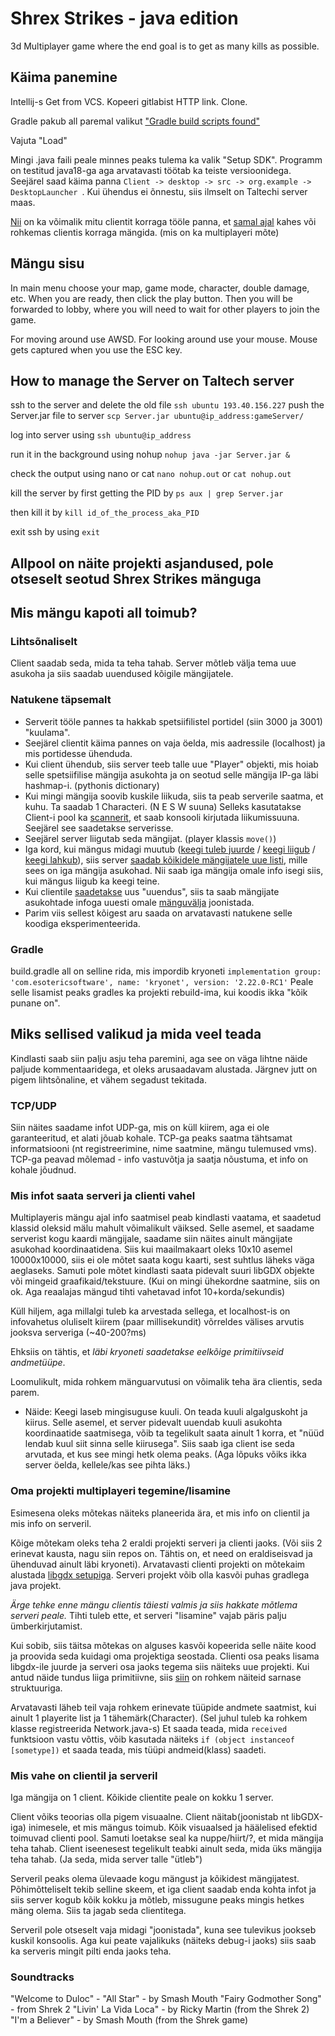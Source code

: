 # Shrex Strikes - java edition

3d Multiplayer game where the end goal is to get as many kills as possible.

## Käima panemine
Intellij-s Get from VCS. Kopeeri gitlabist HTTP link. Clone.

Gradle pakub all paremal valikut ["Gradle build scripts found"](https://i.imgur.com/I0cSoiq.png)

Vajuta "Load"

Mingi .java faili peale minnes peaks tulema ka valik "Setup SDK". Programm on testitud java18-ga aga arvatavasti töötab ka teiste versioonidega. Seejärel saad käima panna `Client -> desktop -> src -> org.example -> DesktopLauncher `. Kui ühendus ei õnnestu, siis ilmselt on Taltechi server maas.

[Nii](https://i.imgur.com/0ANqn39.png) on ka võimalik mitu clientit korraga tööle panna, et [samal ajal](https://i.imgur.com/3XYjNmh.png) kahes või rohkemas clientis korraga mängida. (mis on ka multiplayeri mõte)


## Mängu sisu
In main menu choose your map, game mode, character, double damage, etc. 
When you are ready, then click the play button. Then you will be forwarded to lobby,
where you will need to wait for other players to join the game.

For moving around use AWSD. For looking around use your mouse. Mouse gets captured when you use the ESC key.



## How to manage the Server on Taltech server

ssh to the server and delete the old file `ssh ubuntu 193.40.156.227`
push the Server.jar file to server `scp Server.jar ubuntu@ip_address:gameServer/`

log into server using `ssh ubuntu@ip_address`

run it in the background using nohup `nohup java -jar Server.jar &`

check the output using nano or cat `nano nohup.out` or `cat nohup.out`

kill the server by first getting the PID by `ps aux | grep Server.jar`

then kill it by `kill id_of_the_process_aka_PID` 

exit ssh by using `exit`

## Allpool on näite projekti asjandused, pole otseselt seotud Shrex Strikes mänguga



## Mis mängu kapoti all toimub?

### Lihtsõnaliselt
Client saadab seda, mida ta teha tahab. Server mõtleb välja tema uue asukoha ja siis saadab uuendused kõigile mängijatele.

### Natukene täpsemalt
- Serverit tööle pannes ta hakkab spetsiifilistel portidel (siin 3000 ja 3001) "kuulama".
- Seejärel clientit käima pannes on vaja öelda, mis aadressile (localhost) ja mis portidesse ühenduda.
- Kui client ühendub, siis server teeb talle uue "Player" objekti, mis hoiab selle spetsiifilise mängija asukohta ja on seotud selle mängija IP-ga läbi hashmap-i. (pythonis dictionary)
- Kui mingi mängija soovib kuskile liikuda, siis ta peab serverile saatma, et kuhu. Ta saadab 1 Characteri. (N E S W suuna) Selleks kasutatakse Client-i pool ka [scannerit](https://i.imgur.com/NRTyZ3E.png), et saab konsooli kirjutada liikumissuuna. Seejärel see saadetakse serverisse.
- Seejärel server liigutab seda mängijat. (player klassis `move()`)
- Iga kord, kui mängus midagi muutub ([keegi tuleb juurde](https://i.imgur.com/bmVnBJE.png) / [keegi liigub](https://i.imgur.com/WaWN5Ka.png) / [keegi lahkub](https://i.imgur.com/pvCaUrX.png)), siis server [saadab kõikidele mängijatele uue listi](https://i.imgur.com/RK69ay9.png), mille sees on iga mängija asukohad. Nii saab iga mängija omale info isegi siis, kui mängus liigub ka keegi teine.
- Kui clientile [saadetakse](https://i.imgur.com/Z1XA5IQ.png) uus "uuendus", siis ta saab mängijate asukohtade infoga uuesti omale [mänguvälja](https://i.imgur.com/0nqBszu.png) joonistada.
- Parim viis sellest kõigest aru saada on arvatavasti natukene selle koodiga eksperimenteerida.

### Gradle
build.gradle all on selline rida, mis impordib kryoneti 
`implementation group: 'com.esotericsoftware', name: 'kryonet', version: '2.22.0-RC1'` Peale selle lisamist peaks gradles ka projekti rebuild-ima, kui koodis ikka "kõik punane on".

## Miks sellised valikud ja mida veel teada
Kindlasti saab siin palju asju teha paremini, aga see on väga lihtne näide paljude kommentaaridega, et oleks arusaadavam alustada. Järgnev jutt on pigem lihtsõnaline, et vähem segadust tekitada.

### TCP/UDP
Siin näites saadame infot UDP-ga, mis on küll kiirem, aga ei ole garanteeritud, et alati jõuab kohale. TCP-ga peaks saatma tähtsamat informatsiooni (nt registreerimine, nime saatmine, mängu tulemused vms). TCP-ga peavad mõlemad - info vastuvõtja ja saatja nõustuma, et info on kohale jõudnud. 

### Mis infot saata serveri ja clienti vahel
Multiplayeris mängu ajal info saatmisel peab kindlasti vaatama, et saadetud klassid oleksid mälu mahult võimalikult väiksed. 
Selle asemel, et saadame serverist kogu kaardi mängijale, saadame siin näites ainult mängijate asukohad koordinaatidena. 
Siis kui maailmakaart oleks 10x10 asemel 10000x10000, siis ei ole mõtet saata kogu kaarti, sest suhtlus läheks väga aeglaseks. 
Samuti pole mõtet kindlasti saata pidevalt suuri libGDX objekte või mingeid graafikaid/tekstuure. (Kui on mingi ühekordne saatmine, siis on ok. Aga reaalajas mängud tihti vahetavad infot 10+korda/sekundis)

Küll hiljem, aga millalgi tuleb ka arvestada sellega, et localhost-is on infovahetus oluliselt kiirem (paar millisekundit) võrreldes välises arvutis jooksva serveriga (~40-200?ms)

Ehksiis on tähtis, et *läbi kryoneti saadetakse eelkõige primitiivseid andmetüüpe*.

Loomulikult, mida rohkem mänguarvutusi on võimalik teha ära clientis, seda parem. 
- Näide: Keegi laseb mingisuguse kuuli. On teada kuuli algalguskoht ja kiirus. Selle asemel, et server pidevalt uuendab kuuli asukohta koordinaatide saatmisega, võib ta tegelikult saata ainult 1 korra, et "nüüd lendab kuul siit sinna selle kiirusega". Siis saab iga client ise seda arvutada, et kus see mingi hetk olema peaks. (Aga lõpuks võiks ikka server öelda, kellele/kas see pihta läks.)


### Oma projekti multiplayeri tegemine/lisamine
Esimesena oleks mõtekas näiteks planeerida ära, et mis info on clientil ja mis info on serveril.

Kõige mõtekam oleks teha 2 eraldi projekti serveri ja clienti jaoks. (Või siis 2 erinevat kausta, nagu siin repos on. Tähtis on, et need on eraldiseisvad ja ühenduvad ainult läbi kryoneti). Arvatavasti clienti projekti on mõtekaim alustada [libgdx setupiga](https://libgdx.com/wiki/start/project-generation). Serveri projekt võib olla kasvõi puhas gradlega java projekt.

*Ärge tehke enne mängu clientis täiesti valmis ja siis hakkate mõtlema serveri peale.* Tihti tuleb ette, et serveri "lisamine" vajab päris palju ümberkirjutamist. 

Kui sobib, siis täitsa mõtekas on alguses kasvõi kopeerida selle näite kood ja proovida seda kuidagi oma projektiga seostada. Clienti osa peaks lisama libgdx-ile juurde ja serveri osa jaoks tegema siis näiteks uue projekti. Kui antud näide tundus liiga primitiivne, siis [siin](https://github.com/EsotericSoftware/kryonet/tree/master/examples/com/esotericsoftware/kryonet/examples) on rohkem näiteid sarnase struktuuriga.

Arvatavasti läheb teil vaja rohkem erinevate tüüpide andmete saatmist, kui ainult 1 playerite list ja 1 tähemärk(Character). (Sel juhul tuleb ka rohkem klasse registreerida Network.java-s) Et saada teada, mida `received` funktsioon vastu võttis, võib kasutada näiteks `if (object instanceof [sometype])` et saada teada, mis tüüpi andmeid(klass) saadeti.

### Mis vahe on clientil ja serveril
Iga mängija on 1 client. Kõikide clientite peale on kokku 1 server.

Client võiks teoorias olla pigem visuaalne. Client näitab(joonistab nt libGDX-iga) inimesele, et mis mängus toimub. Kõik visuaalsed ja häälelised efektid toimuvad clienti pool. Samuti loetakse seal ka nuppe/hiirt/?, et mida mängija teha tahab.
Client iseenesest tegelikult teabki ainult seda, mida üks mängija teha tahab. (Ja seda, mida server talle "ütleb")

Serveril peaks olema ülevaade kogu mängust ja kõikidest mängijatest. Põhimõtteliselt tekib selline skeem, et iga client saadab enda kohta infot ja siis server kogub kõik kokku ja mõtleb, missugune peaks mingis hetkes mäng olema. Siis ta jagab seda clientitega.

Serveril pole otseselt vaja midagi "joonistada", kuna see tulevikus jookseb kuskil konsoolis. Aga kui peate vajalikuks (näiteks debug-i jaoks) siis saab ka serveris mingit pilti enda jaoks teha.

### Soundtracks
"Welcome to Duloc" - 
"All Star" - by Smash Mouth 
"Fairy Godmother Song" - from Shrek 2
"Livin' La Vida Loca" - by Ricky Martin (from the Shrek 2)
"I'm a Believer" - by Smash Mouth (from the Shrek game)
